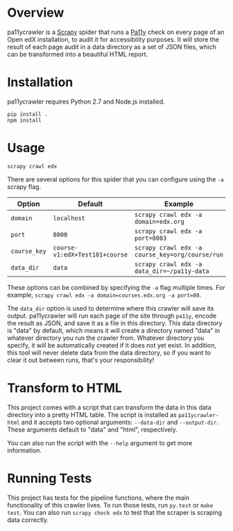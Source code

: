 Overview
========

pa11ycrawler is a [Scrapy](http://doc.scrapy.org/en/latest/index.html)
spider that runs a [Pa11y](http://pa11y.org/) check on every page of an
Open edX installation, to audit it for accessibility purposes.
It will store the result of each page audit in a data directory as a set of
JSON files, which can be transformed into a beautiful HTML report.

Installation
============

pa11ycrawler requires Python 2.7 and Node.js installed.

```
pip install .
npm install
```

Usage
=====

```
scrapy crawl edx
```

There are several options for this spider that you can configure using the
`-a` scrapy flag.

Option       | Default                        | Example
------------ | ------------------------------ | -------
`domain`     | `localhost`                    | `scrapy crawl edx -a domain=edx.org`
`port`       | `8000`                         | `scrapy crawl edx -a port=8003`
`course_key` | `course-v1:edX+Test101+course` | `scrapy crawl edx -a course_key=org/course/run`
`data_dir`   | `data`                         | `scrapy crawl edx -a data_dir=~/pa11y-data`

These options can be combined by specifying the `-a` flag multiple times.
For example, `scrapy crawl edx -a domain=courses.edx.org -a port=80`.

The `data_dir` option is used to determine where this crawler will save its
output. pa11ycrawler will run each page of the site through `pa11y`,
encode the result as JSON, and save it as a file in this directory.
This data directory is "data" by default, which means it will create a directory
named "data" in whatever directory you run the crawler from.
Whatever directory you specify, it will be automatically created if it does
not yet exist. In addition, this tool will never delete data from the data
directory, so if you want to clear it out between runs, that's your
responsibility!

Transform to HTML
=================

This project comes with a script that can transform the data in this
data directory into a pretty HTML table. The script is installed as
`pa11ycrawler-html` and it accepts two optional arguments: `--data-dir`
and `--output-dir`. These arguments default to "data" and "html",
respectively.

You can also run the script with the `--help` argument to get more information.

Running Tests
=============

This project has tests for the pipeline functions, where the main
functionality of this crawler lives. To run those tests, run `py.test` or
`make test`. You can also run `scrapy check edx` to test that the
scraper is scraping data correctly.
